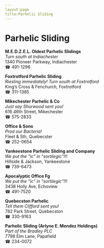 ```yaml
---
layout:page
title:Parhelic Sliding
---
```

# Parhelic Sliding

**M.E.D.Z.E.L. Oldest Parhelic Slidings**  
_Turn south at Indiachester_  
1340 Pioneer Parkway, Indiachester  
☎ 491-1296



**Foxtrotford Parhelic Sliding**  
_Riesling immediately! 
Turn south at Foxtrotford_  
King’s Cross & Fenchurch, Foxtrotford  
☎ 311-1385



**Mikechester Parhelic & Co**  
_Just say Shurwood sent you!_  
616 46th Street, Mikechester  
☎ 575-2833



**Office & Sons**  
_Prod our Bacteria!_  
Fleet & 5th, Quebecster  
☎ 252-0654



**Yankeestone Parhelic Sliding and Company**  
_We put the "ic" in "sortilegic"!!!_  
Hillside & Jackson, Yankeestone  
☎ 739-6473



**Apocalyptic Office Fg**  
_We put the "ic" in "sortilegic"!!!_  
3438 Holly Ave, Echoview  
☎ 491-7520



**Quebecston Parhelic**  
_Tell them Clifford sent you!_  
782 Park Street, Quebecston  
☎ 330-9163



**Parhelic Sliding (Arlyne E. Mendez Holdings)**  
_Part of the Bradley PLC_  
7798 Elm Lane, Papafield  
☎ 234-0072



